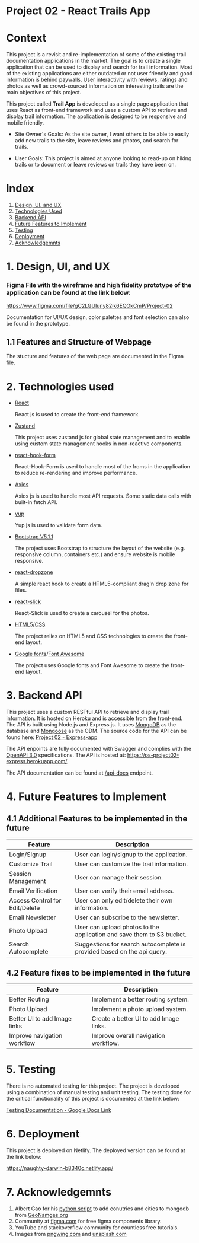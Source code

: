 # Project 02 - React Trails App

# Context

This project is a revisit and re-implementation of some of the existing trail documentation applications in the market. The goal is to create a single application that can be used to display and search for trail information. Most of the existing applications are either outdated or not user friendly and good information is behind paywalls. User interactivity with reviews, ratings and photos as well as crowd-sourced information on interesting trails are the main objectives of this project.

This project called **Trail App** is developed as a single page application that uses React as front-end framework and uses a custom API to retrieve and display trail information. The application is designed to be responsive and mobile friendly.

- Site Owner's Goals: As the site owner, I want others to be able to easily add new trails to the site, leave reviews and photos, and search for trails.

- User Goals: This project is aimed at anyone looking to read-up on hiking trails or to document or leave reviews on trails they have been on.

# Index

1. [Design, UI, and UX](#1-design-ui-and-ux)
2. [Technologies Used](#2-technologies-used)
3. [Backend API](#3-backend-api)
4. [Future Features to Implement](#4-future-features-to-implement)
5. [Testing](#5-testing)
6. [Deployment](#6-deployment)
7. [Acknowledgemnts](#7-acknowledgemnts)

# 1. Design, UI, and UX

### Figma File with the wireframe and high fidelity prototype of the application can be found at the link below:

https://www.figma.com/file/gC2LGUIuny82ik6EQOkCmP/Project-02

Documentation for UI/UX design, color palettes and font selection can also be found in the prototype.

## 1.1 Features and Structure of Webpage

The stucture and features of the web page are documented in the Figma file.

# 2. Technologies used

- [React](https://reactjs.org/)

  React js is used to create the front-end framework.

- [Zustand](https://github.com/pmndrs/zustand/)

  This project uses zustand js for global state management and to enable using custom state management hooks in non-reactive components.

- [react-hook-form](https://react-hook-form.com/)

  React-Hook-Form is used to handle most of the froms in the application to reduce re-rendering and improve performance.

- [Axios](https://github.com/axios/axios)

  Axios js is used to handle most API requests. Some static data calls with built-in fetch API.

- [yup](https://github.com/jquense/yup)

  Yup js is used to validate form data.

- [Bootstrap V5.1.1](https://getbootstrap.com/docs/5.1/getting-started/introduction/)

  The project uses Bootstrap to structure the layout of the website (e.g. responsive column, containers etc.) and ensure website is mobile responsive.

- [react-dropzone](https://github.com/react-dropzone/react-dropzone)

  A simple react hook to create a HTML5-compliant drag'n'drop zone for files.

- [react-slick](https://react-slick.neostack.com/)

  React-Slick is used to create a carousel for the photos.

- [HTML5](https://developer.mozilla.org/en-US/docs/Glossary/HTML5)/[CSS](https://developer.mozilla.org/en-US/docs/Web/CSS)

  The project relies on HTML5 and CSS technologies to create the front-end layout.

- [Google fonts](https://fonts.google.com/)/[Font Awesome](https://fontawesome.com/)

  The project uses Google fonts and Font Awesome to create the front-end layout.

# 3. Backend API

This project uses a custom RESTful API to retrieve and display trail information. It is hosted on Heroku and is accessible from the front-end. The API is built using Node.js and Express.js. It uses [MongoDB](https://www.mongodb.com/) as the database and [Mongoose](https://mongoosejs.com/) as the ODM. The source code for the API can be found here: [Project 02 - Express-app](https://github.com/pratheesh1/Express-app)

The API enpoints are fully documented with Swagger and complies with the [OpenAPI 3.0](https://spec.openapis.org/oas/v3.1.0) specifications. The API is hosted at: https://ps-project02-express.herokuapp.com/

The API documentation can be found at [/api-docs](https://ps-project02-express.herokuapp.com/api-docs/) endpoint.

# 4. Future Features to Implement

## 4.1 Additional Features to be implemented in the future

| Feature                        | Description                                                             |
| ------------------------------ | ----------------------------------------------------------------------- |
| Login/Signup                   | User can login/signup to the application.                               |
| Customize Trail                | User can customize the trail information.                               |
| Session Management             | User can manage their session.                                          |
| Email Verification             | User can verify their email address.                                    |
| Access Control for Edit/Delete | User can only edit/delete their own information.                        |
| Email Newsletter               | User can subscribe to the newsletter.                                   |
| Photo Upload                   | User can upload photos to the application and save them to S3 bucket.   |
| Search Autocomplete            | Suggestions for search autocomplete is provided based on the api query. |

## 4.2 Feature fixes to be implemented in the future

| Feature                      | Description                            |
| ---------------------------- | -------------------------------------- |
| Better Routing               | Implement a better routing system.     |
| Photo Upload                 | Implement a photo upload system.       |
| Better UI to add Image links | Create a better UI to add Image links. |
| Improve navigation workflow  | Improve overall navigation workflow.   |

# 5. Testing

There is no automated testing for this project. The project is developed using a combination of manual testing and unit testing. The testing done for the critical functionality of this project is documented at the link below:

[Testing Documentation - Google Docs Link](https://docs.google.com/spreadsheets/d/1NdmoMiVTOYa_6QQPF1DB9nj-Geq7PeTOHpTLVGu_r94/edit#gid=0&range=B2:E37)

# 6. Deployment

This project is deployed on Netlify. The deployed version can be found at the link below:

https://naughty-darwin-b8340c.netlify.app/

# 7. Acknowledgemnts

1. Albert Gao for his [python script](https://github.com/Albert-Gao/world-cities-mongodb) to add conutries and cities to mongodb from [GeoNamges.org](http://www.geonames.org)
2. Community at [figma.com](https://www.figma.com/community) for free figma components library.
3. YouTube and stackoverflow community for countless free tutorials.
4. Images from [pngwing.com](https://www.pngwing.com) and [unsplash.com](https://unsplash.com/)
